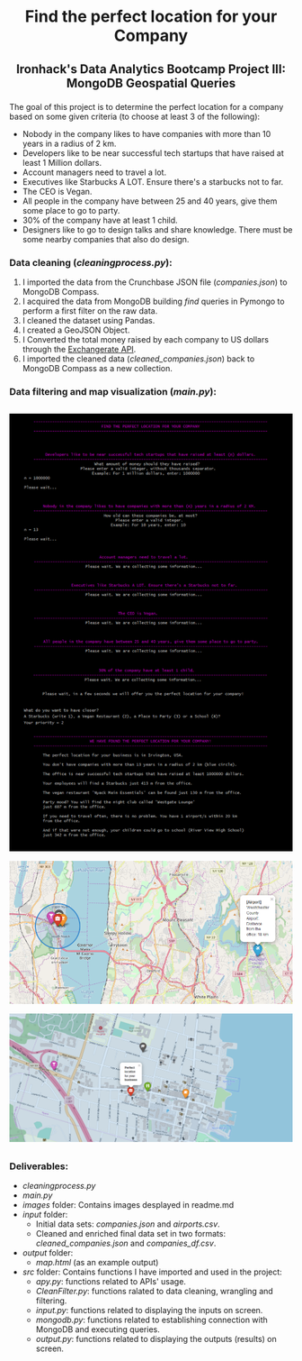 # <p align="center">Find the perfect location for your Company</p>

## <p align="center">Ironhack's Data Analytics Bootcamp Project III: MongoDB Geospatial Queries</p>

The goal of this project is to determine the perfect location for a company based on some given criteria (to choose at least 3 of the following):

* Nobody in the company likes to have companies with more than 10 years in a radius of 2 km.
* Developers like to be near successful tech startups that have raised at least 1 Million dollars.
* Account managers need to travel a lot.
* Executives like Starbucks A LOT. Ensure there's a starbucks not to far.
* The CEO is Vegan.
* All people in the company have between 25 and 40 years, give them some place to go to party.
* 30% of the company have at least 1 child.
* Designers like to go to design talks and share knowledge. There must be some nearby companies that also do design.

### Data cleaning (*cleaningprocess.py*):

1. I imported the data from the Crunchbase JSON file (*companies.json*) to MongoDB Compass.
2. I acquired the data from MongoDB building *find* queries in Pymongo to perform a first filter on the raw data.
3. I cleaned the dataset using Pandas.
4. I created a GeoJSON Object.
5. I Converted the total money raised by each company to US dollars through the [Exchangerate API](https://api.exchangerate-api.com/).
6. I imported the cleaned data (*cleaned_companies.json*) back to MongoDB Compass as a new collection.

### Data filtering and map visualization (*main.py*):

## 

<p align="center"><img  src="https://github.com/Masdevallia/project-mongodb-geospatial-queries/blob/master/images/output.png" width="700"></p>

<p align="center"><img  src="https://github.com/Masdevallia/project-mongodb-geospatial-queries/blob/master/images/map.png" width="700"></p>

<p align="center"><img  src="https://github.com/Masdevallia/project-mongodb-geospatial-queries/blob/master/images/map2.png" width="700"></p>

## 

### Deliverables:

* *cleaningprocess.py*
* *main.py*
* *images* folder: Contains images desplayed in readme.md
* *input* folder:
    * Initial data sets: *companies.json* and *airports.csv*.
    * Cleaned and enriched final data set in two formats: *cleaned_companies.json* and *companies_df.csv*.
* *output* folder:
    * *map.html* (as an example output)
* *src* folder: Contains functions I have imported and used in the project:
    * *apy.py*: functions related to APIs' usage.
    * *CleanFilter.py*: functions ralated to data cleaning, wrangling and filtering.
    * *input.py*: functions related to displaying the inputs on screen.
    * *mongodb.py*: functions related to establishing connection with MongoDB and executing queries.
    * *output.py*: functions related to displaying the outputs (results) on screen.
